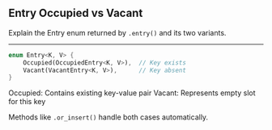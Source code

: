 ## Entry Occupied vs Vacant

Explain the Entry enum returned by `.entry()` and its two variants.

---

```rust
enum Entry<K, V> {
    Occupied(OccupiedEntry<K, V>),  // Key exists
    Vacant(VacantEntry<K, V>),      // Key absent
}
```

Occupied: Contains existing key-value pair
Vacant: Represents empty slot for this key

Methods like `.or_insert()` handle both cases automatically.


